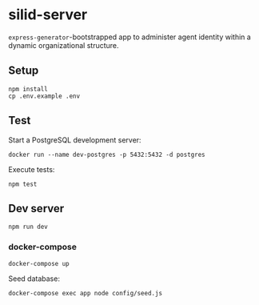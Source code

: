 silid-server
============

`express-generator`-bootstrapped app to administer agent identity within a dynamic organizational structure.


## Setup

```
npm install
cp .env.example .env
```

## Test

Start a PostgreSQL development server:

```
docker run --name dev-postgres -p 5432:5432 -d postgres
```

Execute tests:

```
npm test
```

## Dev server

```
npm run dev
```

### docker-compose

```
docker-compose up
```

Seed database:

```
docker-compose exec app node config/seed.js
```

